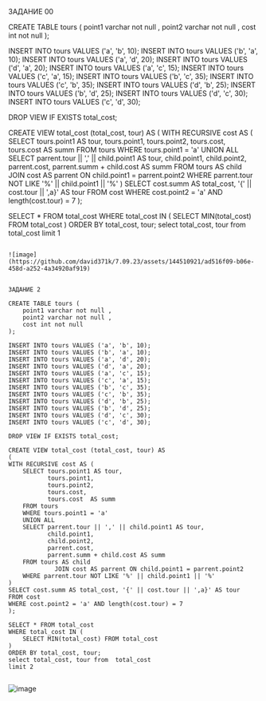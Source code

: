 ЗАДАНИЕ 00

CREATE TABLE tours (
	point1 varchar not null ,
 	point2 varchar not null ,
 	cost int not null
);

INSERT INTO tours VALUES ('a', 'b', 10);
INSERT INTO tours VALUES ('b', 'a', 10);
INSERT INTO tours VALUES ('a', 'd', 20);
INSERT INTO tours VALUES ('d', 'a', 20);
INSERT INTO tours VALUES ('a', 'c', 15);
INSERT INTO tours VALUES ('c', 'a', 15);
INSERT INTO tours VALUES ('b', 'c', 35);
INSERT INTO tours VALUES ('c', 'b', 35);
INSERT INTO tours VALUES ('d', 'b', 25);
INSERT INTO tours VALUES ('b', 'd', 25);
INSERT INTO tours VALUES ('d', 'c', 30);
INSERT INTO tours VALUES ('c', 'd', 30);

DROP VIEW IF EXISTS total_cost;

CREATE VIEW total_cost (total_cost, tour) AS
(
WITH RECURSIVE cost AS (
    SELECT tours.point1 AS tour,
           tours.point1,
           tours.point2,
           tours.cost,
           tours.cost  AS summ
    FROM tours
    WHERE tours.point1 = 'a'
    UNION ALL
    SELECT parrent.tour || ',' || child.point1 AS tour,
           child.point1,
           child.point2,
           parrent.cost,
           parrent.summ + child.cost AS summ
    FROM tours AS child
             JOIN cost AS parrent ON child.point1 = parrent.point2
    WHERE parrent.tour NOT LIKE '%' || child.point1 || '%'
)
SELECT cost.summ AS total_cost, '{' || cost.tour || ',a}' AS tour
FROM cost
WHERE cost.point2 = 'a' AND length(cost.tour) = 7
);

SELECT * FROM total_cost 
WHERE total_cost IN (
	SELECT MIN(total_cost) FROM total_cost
)
ORDER BY total_cost, tour;
select total_cost, tour from  total_cost
limit 1


```

![image](https://github.com/david371k/7.09.23/assets/144510921/ad516f09-b06e-458d-a252-4a34920af919)


ЗАДАНИЕ 2

CREATE TABLE tours (
	point1 varchar not null ,
 	point2 varchar not null ,
 	cost int not null
);

INSERT INTO tours VALUES ('a', 'b', 10);
INSERT INTO tours VALUES ('b', 'a', 10);
INSERT INTO tours VALUES ('a', 'd', 20);
INSERT INTO tours VALUES ('d', 'a', 20);
INSERT INTO tours VALUES ('a', 'c', 15);
INSERT INTO tours VALUES ('c', 'a', 15);
INSERT INTO tours VALUES ('b', 'c', 35);
INSERT INTO tours VALUES ('c', 'b', 35);
INSERT INTO tours VALUES ('d', 'b', 25);
INSERT INTO tours VALUES ('b', 'd', 25);
INSERT INTO tours VALUES ('d', 'c', 30);
INSERT INTO tours VALUES ('c', 'd', 30);

DROP VIEW IF EXISTS total_cost;

CREATE VIEW total_cost (total_cost, tour) AS
(
WITH RECURSIVE cost AS (
    SELECT tours.point1 AS tour,
           tours.point1,
           tours.point2,
           tours.cost,
           tours.cost  AS summ
    FROM tours
    WHERE tours.point1 = 'a'
    UNION ALL
    SELECT parrent.tour || ',' || child.point1 AS tour,
           child.point1,
           child.point2,
           parrent.cost,
           parrent.summ + child.cost AS summ
    FROM tours AS child
             JOIN cost AS parrent ON child.point1 = parrent.point2
    WHERE parrent.tour NOT LIKE '%' || child.point1 || '%'
)
SELECT cost.summ AS total_cost, '{' || cost.tour || ',a}' AS tour
FROM cost
WHERE cost.point2 = 'a' AND length(cost.tour) = 7
);

SELECT * FROM total_cost 
WHERE total_cost IN (
	SELECT MIN(total_cost) FROM total_cost
)
ORDER BY total_cost, tour;
select total_cost, tour from  total_cost
limit 2


```

![image](https://github.com/david371k/7.09.23/assets/144510921/2f110c09-0d84-4148-ab65-201858924039)


